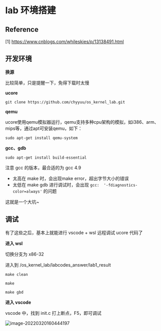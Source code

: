 # lab 环境搭建

## Reference

[1] https://www.cnblogs.com/whileskies/p/13138491.html

## 开发环境

**换源**

比较简单，只是提醒一下，免得下载时太慢

**ucore**

```shell
git clone https://github.com/chyyuu/os_kernel_lab.git
```

**qemu**

ucore使用qemu模拟器运行，qemu支持多种cpu架构的模拟，如i386、arm、mips等，通过apt可安装qemu，如下：

```shell
sudo apt-get install qemu-system
```

**gcc、gdb**

```shell
sudo apt-get install build-essential
```

注意 gcc 的版本，最合适的为 gcc 4.9

- 太高在 make 时，会出现make error，超出字节大小的错误
- 太低在 make gdb 进行调试时，会出现 `gcc:  '-fdiagnostics-color=always'` 的问题

这就是一个大坑~

## 调试

有了这些之后，基本上就能进行 vscode + wsl 远程调试 ucore 代码了

**进入 wsl**

切换分支为 x86-32

进入到 /os_kernel_lab/labcodes_answer/lab1_result

```shell
make clean 

make

make gbd
```

**进入 vscode**

vscode 中，找到 init.c 打上断点，F5，即可调试

![image-20220320160444197](https://gitee.com/HappyBinbin/pcigo/raw/master/pic/202203201604301.png)
